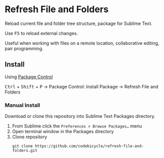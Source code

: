 # Refresh File and Folders

Reload current file and folder tree structure, package for Sublime Text.

Use <kbd>F5</kbd> to reload external changes.

Useful when working with files on a remote location, collaborative editing, pair programming.


## Install

Using [Package Control](https://sublime.wbond.net/installation)

<kbd>Ctrl</kbd> + <kbd>Shift</kbd> + <kbd>P</kbd> → Package Control: Install Package → Refresh File and Folders

### Manual Install

Download or clone this repository into Sublime Text Packages directory.

1. From Sublime click the `Preferences > Browse Packages…` menu
2. Open terminal window in the Packages directory
3. Clone repository  
    ```
    git clone https://github.com/codebicycle/refresh-file-and-folders.git
    ```

